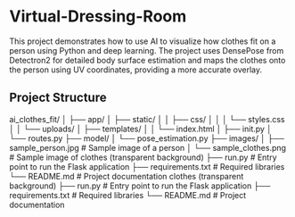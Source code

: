 # Virtual-Dressing-Room

This project demonstrates how to use AI to visualize how clothes fit on a person using Python and deep learning. The project uses DensePose from Detectron2 for detailed body surface estimation and maps the clothes onto the person using UV coordinates, providing a more accurate overlay.

## Project Structure

ai_clothes_fit/
│
├── app/
│   ├── static/
│   │   ├── css/
│   │   │   └── styles.css
│   │   └── uploads/
│   ├── templates/
│   │   └── index.html
│   ├── init.py
│   └── routes.py
├── model/
│   └── pose_estimation.py
├── images/
│   ├── sample_person.jpg          # Sample image of a person
│   └── sample_clothes.png         # Sample image of clothes (transparent background)
├── run.py                 # Entry point to run the Flask application
├── requirements.txt        # Required libraries
└── README.md               # Project documentation
 clothes (transparent background)
├── run.py # Entry point to run the Flask application
├── requirements.txt # Required libraries
└── README.md # Project documentation
